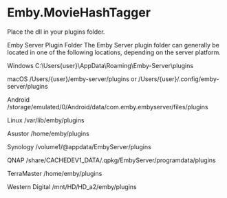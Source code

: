# Emby.MovieHashTagger
Place the dll in your plugins folder.

Emby Server Plugin Folder
The Emby Server plugin folder can generally be located in one of the following locations, depending on the server platform.

Windows
C:\Users\{user}\AppData\Roaming\Emby-Server\plugins

macOS
/Users/{user}/emby-server/plugins or /Users/{user}/.config/emby-server/plugins

Android
/storage/emulated/0/Android/data/com.emby.embyserver/files/plugins

Linux
/var/lib/emby/plugins

Asustor
/home/emby/plugins

Synology
/volume1/@appdata/EmbyServer/plugins

QNAP
/share/CACHEDEV1_DATA/.qpkg/EmbyServer/programdata/plugins

TerraMaster
/home/emby/plugins

Western Digital
/mnt/HD/HD_a2/emby/plugins
